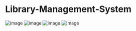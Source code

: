 # Library-Management-System
![image](https://github.com/AnishYadav013/Library-Management-System/assets/92182291/18493381-1e8c-4e09-b135-5c3f99f1b2fd)
![image](https://github.com/AnishYadav013/Library-Management-System/assets/92182291/db92f529-a886-4287-bffd-e8d5fcee71ab)
![image](https://github.com/AnishYadav013/Library-Management-System/assets/92182291/9baadfb3-f605-4804-8dba-5f8a31a372cd)
![image](https://github.com/AnishYadav013/Library-Management-System/assets/92182291/45961bf0-0463-4497-82d6-2f9fc6acf3ff)


